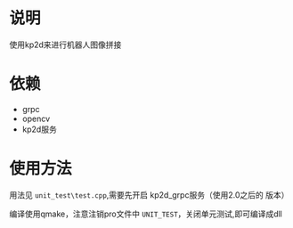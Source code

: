 # 说明

使用kp2d来进行机器人图像拼接

# 依赖
- grpc
- opencv
- kp2d服务

# 使用方法

用法见 `unit_test\test.cpp`,需要先开启 kp2d_grpc服务（使用2.0之后的 版本）

编译使用qmake，注意注销pro文件中 `UNIT_TEST`，关闭单元测试,即可编译成dll
